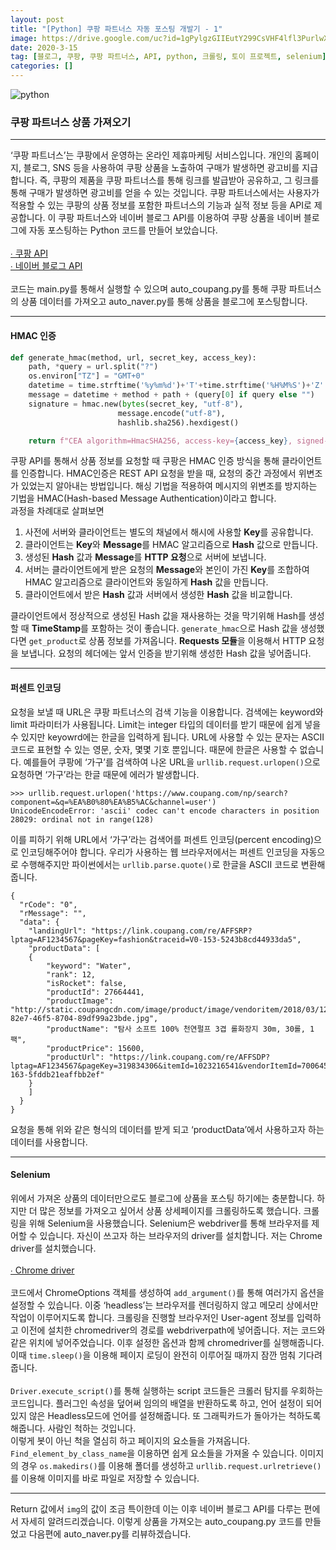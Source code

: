 ```yaml
---
layout: post
title: "[Python] 쿠팡 파트너스 자동 포스팅 개발기 - 1"
image: https://drive.google.com/uc?id=1gPylgzGIIEutY299CsVHF4lfl3PurlwX
date: 2020-3-15
tag: [블로그, 쿠팡, 쿠팡 파트너스, API, python, 크롤링, 토이 프로젝트, selenium]
categories: []
---
```


![python](https://drive.google.com/uc?id=1gPylgzGIIEutY299CsVHF4lfl3PurlwX)

### 쿠팡 파트너스 상품 가져오기 <a href="https://github.com/Jongjineee/auto_coupang_partners" target="_blank"><i class="fab fa-github"></i></a>

***

‘쿠팡 파트너스’는 쿠팡에서 운영하는 온라인 제휴마케팅 서비스입니다. 개인의 홈페이지, 블로그, SNS 등을 사용하여 쿠팡 상품을 노출하여 구매가 발생하면 광고비를 지급합니다. 즉, 쿠팡의 제품을 쿠팡 파트너스를 통해 링크를 발급받아 공유하고, 그 링크를 통해 구매가 발생하면 광고비를 얻을 수 있는 것입니다. 쿠팡 파트너스에서는 사용자가 적용할 수 있는 쿠팡의 상품 정보를 포함한 파트너스의 기능과 실적 정보 등을 API로 제공합니다. 이 쿠팡 파트너스와 네이버 블로그 API를 이용하여 쿠팡 상품을 네이버 블로그에 자동 포스팅하는 
Python 코드를 만들어 보았습니다.
<br>
<br>
[∙ 쿠팡 API](https://partners.coupang.com/#help/open-api)
<br>
[∙ 네이버 블로그 API](https://developers.naver.com/products/blog/)
<br>
<br>
코드는 <span class="emphasis">main.py</span>를 통해서 실행할 수 있으며 <span class="emphasis">auto_coupang.py</span>를 통해 쿠팡 파트너스의 상품 데이터를 가져오고 
<span class="emphasis">auto_naver.py</span>를 통해 상품을 블로그에 포스팅합니다.

***

#### HMAC 인증

```python
def generate_hmac(method, url, secret_key, access_key):
    path, *query = url.split("?")
    os.environ["TZ"] = "GMT+0"
    datetime = time.strftime('%y%m%d')+'T'+time.strftime('%H%M%S')+'Z'
    message = datetime + method + path + (query[0] if query else "")
    signature = hmac.new(bytes(secret_key, "utf-8"),
                        message.encode("utf-8"),
                        hashlib.sha256).hexdigest()

    return f"CEA algorithm=HmacSHA256, access-key={access_key}, signed-date={datetime}, signature={signature}"
```

쿠팡 API를 통해서 상품 정보를 요청할 때 쿠팡은 <span class="emphasis">HMAC 인증 방식</span>을 통해 클라이언트를 인증합니다. HMAC인증은 REST API 요청을 받을 때, 요청의 중간 과정에서 위변조가 있었는지 알아내는 방법입니다. 해싱 기법을 적용하여 메시지의 위변조를 방지하는 기법을 <span class="emphasis">HMAC(Hash-based Message Authentication)</span>이라고 합니다.<br>
과정을 차례대로 살펴보면

1. 사전에 서버와 클라이언트는 별도의 채널에서 해시에 사용할 **Key**를 공유합니다.
2. 클라이언트는 **Key**와 **Message**를 HMAC 알고리즘으로 
**Hash** 값으로 만듭니다.
3. 생성된 **Hash** 값과 **Message**를 **HTTP 요청**으로 서버에 보냅니다.
4. 서버는 클라이언트에게 받은 요청의 **Message**와 본인이 가진 **Key**를 조합하여 HMAC 알고리즘으로 클라이언트와 동일하게 **Hash** 값을 만듭니다.
5. 클라이언트에서 받은 **Hash** 값과 서버에서 생성한 **Hash** 값을 비교합니다.

클라이언트에서 정상적으로 생성된 Hash 값을 재사용하는 것을 막기위해 Hash를 생성할 때 **TimeStamp**를 포함하는 것이 좋습니다. 
`generate_hmac`으로 Hash 값을 생성했다면 `get_product`로 상품 정보를 가져옵니다. 
**Requests 모듈**을 이용해서 HTTP 요청을 보냅니다. 요청의 헤더에는 앞서 인증을 받기위해 생성한 Hash 값을 넣어줍니다.

***

#### 퍼센트 인코딩

요청을 보낼 때 URL은 쿠팡 파트너스의 검색 기능을 이용합니다. 검색에는 <span class="emphasis">keyword</span>와 <span class="emphasis">limit</span> 파라미터가 사용됩니다. Limit는 integer 타입의 데이터를 받기 때문에 쉽게 넣을 수 있지만 keyowrd에는 <span class="emphasis">한글</span>을 입력하게 됩니다. URL에 사용할 수 있는 문자는 <span class="emphasis">ASCII 코드</span>로 표현할 수 있는 영문, 숫자, 몇몇 기호 뿐입니다. 때문에 한글은 사용할 수 없습니다.
예를들어 쿠팡에 ‘가구’를 검색하여 나온 URL을 `urllib.request.urlopen()`으로 요청하면 ‘가구’라는 한글 때문에 에러가 발생합니다.

```
>>> urllib.request.urlopen('https://www.coupang.com/np/search?component=&q=%EA%B0%80%EA%B5%AC&channel=user')
UnicodeEncodeError: 'ascii' codec can't encode characters in position 28029: ordinal not in range(128)
```

이를 피하기 위해 URL에서 ‘가구’라는 검색어를 퍼센트 인코딩(percent encoding)으로 인코딩해주어야 합니다. 우리가 사용하는 웹 브라우저에서는 퍼센트 인코딩을 자동으로 수행해주지만 파이썬에서는 `urllib.parse.quote()`로 한글을 ASCII 코드로 변환해 줍니다.

```
{
  "rCode": "0",
  "rMessage": "",
  "data": {
	"landingUrl": "https://link.coupang.com/re/AFFSRP?lptag=AF1234567&pageKey=fashion&traceid=V0-153-5243b8cd44933da5",
	"productData": [
  	{
    	"keyword": "Water",
    	"rank": 12,
    	"isRocket": false,
    	"productId": 27664441,
        "productImage": "http://static.coupangcdn.com/image/product/image/vendoritem/2018/03/12/3205353792/48d92887-82e7-46f5-8704-89df99a23bde.jpg",
    	"productName": "탐사 소프트 100% 천연펄프 3겹 롤화장지 30m, 30롤, 1팩",
	    "productPrice": 15600,
    	"productUrl": "https://link.coupang.com/re/AFFSDP?lptag=AF1234567&pageKey=319834306&itemId=1023216541&vendorItemId=70064597513&traceid=V0-163-5fddb21eaffbb2ef"
  	}
	]
  }
}

```

요청을 통해 위와 같은 형식의 데이터를 받게 되고 <span class="emphasis">‘productData’</span>에서 사용하고자 하는 데이터를 사용합니다.

***

#### Selenium
위에서 가져온 상품의 데이터만으로도 블로그에 상품을 포스팅 하기에는 충분합니다. 하지만 더 많은 정보를 가져오고 싶어서 상품 상세페이지를 <span class="emphasis">크롤링</span>하도록 했습니다. 크롤링을 위해 <span class="emphasis">Selenium</span>을 사용했습니다. Selenium은 <span class="emphasis">webdriver</span>를 통해 브라우저를 제어할 수 있습니다. 자신이 쓰고자 하는 브라우저의 driver를 설치합니다. 저는 Chrome driver를 설치했습니다.
<br>
<br>
[∙ Chrome driver](https://sites.google.com/a/chromium.org/chromedriver/downloads)
<br>
<br>
코드에서 <span class="emphasis">ChromeOptions</span> 객체를 생성하여 `add_argument()`를 통해 여러가지 옵션을 설정할 수 있습니다. 이중 <span class="emphasis">‘headless’</span>는 브라우저를 렌더링하지 않고 메모리 상에서만 작업이 이루어지도록 합니다. 
크롤링을 진행할 브라우저인 User-agent 정보를 입력하고 이전에 설치한 chromedriver의 경로를 <span class="emphasis">webdriverpath</span>에 넣어줍니다. 저는 코드와 같은 위치에 넣어주었습니다.
이후 설정한 옵션과 함께 chromedriver를 실행해줍니다. 이때 `time.sleep()`을 이용해 페이지 로딩이 완전히 이루어질 때까지 잠깐 멈춰 기다려줍니다.
<br>
<br>
`Driver.execute_script()`를 통해 실행하는 script 코드들은 <span class="emphasis">크롤러 탐지를 우회</span>하는 코드입니다. 플러그인 속성을 덮어써 임의의 배열을 반환하도록 하고, 언어 설정이 되어 있지 않은 Headless모드에 언어를 설정해줍니다. 또 그래픽카드가 돌아가는 척하도록 해줍니다. 사람인 척하는 것입니다.<br>
이렇게 봇이 아닌 척을 열심히 하고 페이지의 요소들을 가져옵니다. `Find_element_by_class_name`을 이용하면 쉽게 요소들을 가져올 수 있습니다. 이미지의 경우 `os.makedirs()`를 이용해 폴더를 생성하고 `urllib.request.urlretrieve()`를 이용해 이미지를 바로 파일로 저장할 수 있습니다.

***

Return 값에서 `img`의 값이 조금 특이한데 이는 이후 <span class="emphasis">네이버 블로그 API</span>를 다루는 편에서 자세히 알려드리겠습니다.
이렇게 상품을 가져오는 <span class="emphasis">auto_coupang.py</span> 코드를 만들었고 다음편에 <span class="emphasis">auto_naver.py</span>를 리뷰하겠습니다.
